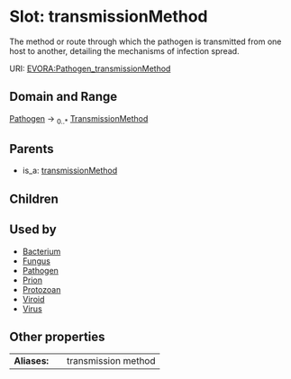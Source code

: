 
# Slot: transmissionMethod

The method or route through which the pathogen is transmitted from one host to another, detailing the mechanisms of infection spread.

URI: [EVORA:Pathogen_transmissionMethod](https://evora-project.eu/Pathogen_transmissionMethod)


## Domain and Range

[Pathogen](Pathogen.md) &#8594;  <sub>0..\*</sub> [TransmissionMethod](TransmissionMethod.md)

## Parents

 *  is_a: [transmissionMethod](transmissionMethod.md)

## Children


## Used by

 * [Bacterium](Bacterium.md)
 * [Fungus](Fungus.md)
 * [Pathogen](Pathogen.md)
 * [Prion](Prion.md)
 * [Protozoan](Protozoan.md)
 * [Viroid](Viroid.md)
 * [Virus](Virus.md)

## Other properties

|  |  |  |
| --- | --- | --- |
| **Aliases:** | | transmission method |